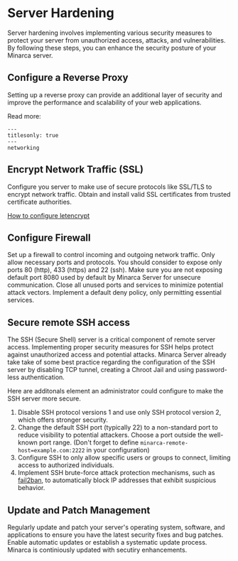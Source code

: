 # Server Hardening

Server hardening involves implementing various security measures to protect your server from unauthorized access, attacks, and vulnerabilities. By following these steps, you can enhance the security posture of your Minarca server.

## Configure a Reverse Proxy

Setting up a reverse proxy can provide an additional layer of security and improve the performance and scalability of your web applications.

Read more:

```{toctree}
---
titlesonly: true
---
networking
```

## Encrypt Network Traffic (SSL)

Configure you server to make use of secure protocols like SSL/TLS to encrypt network traffic.
Obtain and install valid SSL certificates from trusted certificate authorities.

[How to configure letencrypt](https://wiki.debian.org/LetsEncrypt)

## Configure Firewall

Set up a firewall to control incoming and outgoing network traffic. Only allow necessary ports and protocols.
You should consider to expose only ports 80 (http), 433 (https) and 22 (ssh).
Make sure you are not exposing default port 8080 used by default by Minarca Server for unsecure communication.
Close all unused ports and services to minimize potential attack vectors.
Implement a default deny policy, only permitting essential services.

## Secure remote SSH access

The SSH (Secure Shell) server is a critical component of remote server access. Implementing proper security measures for SSH helps protect against unauthorized access and potential attacks.
Minarca Server already take take of some best practice regarding the configuration of the SSH server by disabling TCP tunnel, creating a Chroot Jail and using password-less authentication.

Here are additonals element an administrator could configure to make the SSH server more secure.

1. Disable SSH protocol versions 1 and use only SSH protocol version 2, which offers stronger security.
2. Change the default SSH port (typically 22) to a non-standard port to reduce visibility to potential attackers. Choose a port outside the well-known port range. (Don't forget to define `minarca-remote-host=example.com:2222` in your configuration)
3. Configure SSH to only allow specific users or groups to connect, limiting access to authorized individuals.
4. Implement SSH brute-force attack protection mechanisms, such as [fail2ban](http://www.fail2ban.org), to automatically block IP addresses that exhibit suspicious behavior.

## Update and Patch Management

Regularly update and patch your server's operating system, software, and applications to ensure you have the latest security fixes and bug patches.
Enable automatic updates or establish a systematic update process.
Minarca is continiously updated with secutiry enhancements.

